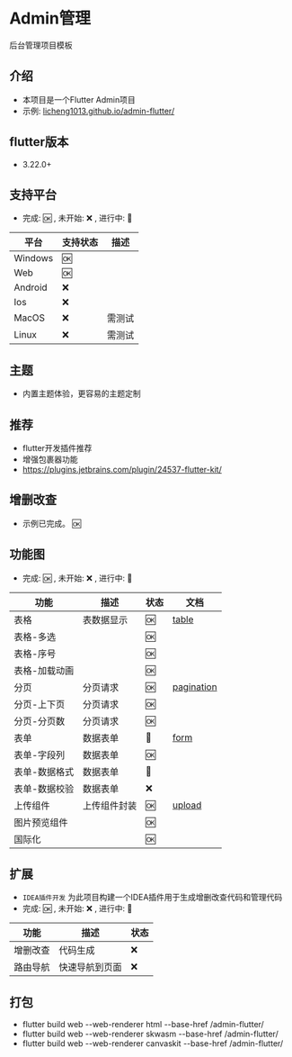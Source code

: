 # Admin管理

后台管理项目模板

## 介绍

- 本项目是一个Flutter Admin项目
- 示例: [licheng1013.github.io/admin-flutter/](https://licheng1013.github.io/admin-flutter/)


## flutter版本

- 3.22.0+

## 支持平台

- 完成: 🆗 , 未开始: ❌ , 进行中: 🚧

| 平台      | 支持状态 | 描述  |
|---------|------|-----|
| Windows | 🆗   |     |
| Web     | 🆗   |     |
| Android | ❌    |     |
| Ios     | ❌    |     |
| MacOS   | ❌    | 需测试 |
| Linux   | ❌    | 需测试 |


## 主题

- 内置主题体验，更容易的主题定制

## 推荐

- flutter开发插件推荐
- 增强包裹器功能
- https://plugins.jetbrains.com/plugin/24537-flutter-kit/

## 增删改查

- 示例已完成。 🆗

## 功能图

- 完成: 🆗 , 未开始: ❌ , 进行中: 🚧

| 功能      | 描述     | 状态 | 文档                                               |
|---------|--------|----|--------------------------------------------------|
| 表格      | 表数据显示  | 🆗 | [table](lib/component/table/README.md)           |
| 表格-多选   |        | 🆗 |                                                  |
| 表格-序号   |        | 🆗 |                                                  |
| 表格-加载动画 |        | 🆗 |                                                  |
| 分页      | 分页请求   | 🆗 | [pagination](lib/component/pagination/README.md) |
| 分页-上下页  | 分页请求   | 🆗 |                                                  |
| 分页-分页数  | 分页请求   | 🆗 |                                                  |
| 表单      | 数据表单   | 🚧 | [form](lib/component/form/README.md)             |
| 表单-字段列  | 数据表单   | 🆗 |                                                  |
| 表单-数据格式 | 数据表单   | 🚧 |                                                  |
| 表单-数据校验 | 数据表单   | ❌  |                                                  |
| 上传组件    | 上传组件封装 | 🆗 | [upload](lib/component/upload/README.md)         |
| 图片预览组件  |        | 🆗 |                                                  |
| 国际化     |        | 🆗 |                                                  |

## 扩展

- `IDEA插件开发` 为此项目构建一个IDEA插件用于生成增删改查代码和管理代码
- 完成: 🆗 , 未开始: ❌ , 进行中: 🚧

| 功能   | 描述      | 状态 |
|------|---------|----|
| 增删改查 | 代码生成    | ❌  |
| 路由导航 | 快速导航到页面 | ❌  |


## 打包

- flutter build web --web-renderer html --base-href /admin-flutter/
- flutter build web --web-renderer skwasm --base-href /admin-flutter/
- flutter build web --web-renderer canvaskit --base-href /admin-flutter/
